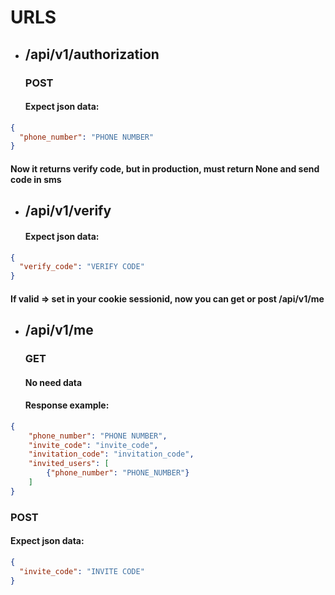 **<h1> URLS </h1>**
- **<h2> /api/v1/authorization </h2>**
 **<h3> POST </h3>**
 **<h4> Expect json data: </h4>**
```json
{
  "phone_number": "PHONE NUMBER"
} 
```
**<h4> Now it returns verify code, but in production, must return None and send code in sms</h4>**
- **<h2> /api/v1/verify </h2>**
 **<h4> Expect json data: </h4>**
```json
{
  "verify_code": "VERIFY CODE"
} 
```
**<h4> If valid => set in your cookie sessionid, now you can get or post /api/v1/me </h4>**
- **<h2> /api/v1/me </h2>**
 **<h3> GET </h3>**
 **<h4> No need data </h4>**
 **<h4> Response example: </h4>**
```json
{
    "phone_number": "PHONE NUMBER",
    "invite_code": "invite_code",
    "invitation_code": "invitation_code",
    "invited_users": [
        {"phone_number": "PHONE_NUMBER"}
    ]
}
```
 **<h3> POST </h3>**
 **<h4> Expect json data: </h4>**
```json
{
  "invite_code": "INVITE CODE"
} 
```
